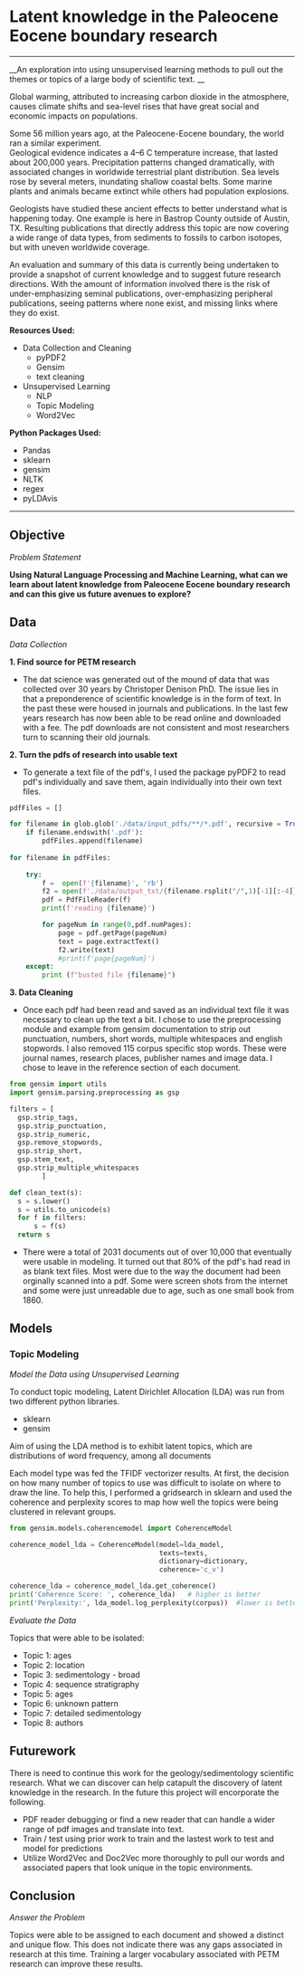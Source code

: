 # Latent knowledge in the Paleocene Eocene boundary research

---

__An exploration into using unsupervised learning methods to pull out the themes or topics of a large body of scientific text.  __


Global warming, attributed to increasing carbon dioxide in the atmosphere, causes climate shifts and sea-level rises that have great social and economic impacts on populations.  

Some 56 million years ago, at the Paleocene-Eocene boundary, the world ran a similar experiment.  
Geological evidence indicates a 4–6 C temperature increase, that lasted about 200,000 years. Precipitation patterns changed dramatically, with associated changes in worldwide terrestrial plant distribution. Sea levels rose by several meters, inundating shallow coastal belts. Some marine plants and animals became extinct while others had population explosions. 

Geologists have studied these ancient effects to better understand what is happening today. 
One example is here in Bastrop County outside of Austin, TX.  Resulting publications that directly address this topic are now covering a wide range of data types, from sediments to fossils to carbon isotopes, but with uneven worldwide coverage. 
 
An evaluation and summary of this data is currently being undertaken to provide a snapshot of current knowledge and to suggest future research directions.   With the amount of information involved there is the risk of under-emphasizing seminal publications, over-emphasizing peripheral publications, seeing patterns where none exist, and missing links where they do exist. 



__Resources Used:__
- Data Collection and Cleaning
  - pyPDF2
  - Gensim
  - text cleaning
- Unsupervised Learning
  - NLP
  - Topic Modeling
  - Word2Vec

__Python Packages Used:__
- Pandas
- sklearn
- gensim
- NLTK
- regex
- pyLDAvis

---

## Objective

_Problem Statement_

__Using Natural Language Processing and Machine Learning, what can we learn about latent knowledge from Paleocene Eocene boundary research and can this give us future avenues to explore?__


## Data


_Data Collection_

__1. Find source for PETM research__
  - The dat science was generated out of the mound of data that was collected over 30 years by Christoper Denison PhD. The issue lies in that a preponderence of scientific knowledge is in the form of text.  In the past these were housed in journals and publications.  In the last few years research has now been able to be read online and downloaded with a fee.  The pdf downloads are not consistent and most researchers turn to scanning their old journals. 

__2. Turn the pdfs of research into usable text__
  - To generate a text file of the pdf's, I used the package pyPDF2 to read pdf's individually and save them, again individually into their own text files. 

```python
pdfFiles = []

for filename in glob.glob('./data/input_pdfs/**/*.pdf', recursive = True):  
    if filename.endswith('.pdf'):   
        pdfFiles.append(filename) 
        
for filename in pdfFiles:
   
    try:
        f =  open(f'{filename}', 'rb') 
        f2 = open(f'./data/output_txt/{filename.rsplit("/",1)[-1][:-4]}.txt', 'w') 
        pdf = PdfFileReader(f)
        print(f'reading {filename}')

        for pageNum in range(0,pdf.numPages):
            page = pdf.getPage(pageNum)
            text = page.extractText()
            f2.write(text)
            #print(f'page{pageNum}')
    except:
        print (f"busted file {filename}")
```

__3. Data Cleaning__
  - Once each pdf had been read and saved as an individual text file it was necessary to clean up the text a bit. I chose to use the preprocessing module and example from gensim documentation to strip out punctuation, numbers, short words, multiple whitespaces and english stopwords.   I also removed 115 corpus specific stop words.   These were journal names, research places, publisher names and image data.  I chose to leave in the reference section of each document.  
  
  ```python
from gensim import utils
import gensim.parsing.preprocessing as gsp

filters = [
    gsp.strip_tags,     
    gsp.strip_punctuation,
    gsp.strip_numeric,
    gsp.remove_stopwords, 
    gsp.strip_short, 
    gsp.stem_text,
    gsp.strip_multiple_whitespaces 
          ]

def clean_text(s):
    s = s.lower()
    s = utils.to_unicode(s)
    for f in filters:
        s = f(s)
    return s
```

  -  There were a total of 2031 documents out of over 10,000 that eventually were usable in modeling. It turned out that 80% of the pdf's had read in as blank text files.   Most were due to the way the document had been orginally scanned into a pdf.   Some were screen shots from the internet and some were just unreadable due to age, such as one small book from 1860.    



## Models

### Topic Modeling

_Model the Data using Unsupervised Learning_

To conduct topic modeling, Latent Dirichlet Allocation (LDA) was run from two different python libraries.  
  - sklearn
  - gensim
  
Aim of using the LDA method is to exhibit latent topics, which are distributions of word frequency, among all documents

Each model type was fed the TFIDF vectorizer results. At first, the  decision on how many number of topics to use was difficult to isolate on where to draw the line. To help this, I performed a gridsearch in sklearn and used the coherence and perplexity scores to map how well the topics were being clustered in relevant groups.


```python
from gensim.models.coherencemodel import CoherenceModel

coherence_model_lda = CoherenceModel(model=lda_model,
                                     texts=texts,
                                     dictionary=dictionary,
                                     coherence='c_v')

coherence_lda = coherence_model_lda.get_coherence()
print('Coherence Score: ', coherence_lda)   # higher is better
print('Perplexity:', lda_model.log_perplexity(corpus))  #lower is better
```


_Evaluate the Data_

Topics that were able to be isolated:
- Topic 1: ages 
- Topic 2: location
- Topic 3: sedimentology - broad
- Topic 4: sequence stratigraphy
- Topic 5: ages
- Topic 6: unknown pattern
- Topic 7: detailed sedimentology
- Topic 8: authors



## Futurework

There is need to continue this work for the geology/sedimentology scientific research.  What we can discover can help catapult the discovery of latent knowledge in the research.  In the future this project will encorporate the following. 

- PDF reader debugging or find a new reader that can handle a wider range of pdf images and translate into text.  
- Train / test using prior work to train and the lastest work to test and model for predictions
- Utilize Word2Vec and Doc2Vec more thoroughly to pull our words and associated papers that look unique in the topic environments. 


## Conclusion

_Answer the Problem_

Topics were able to be assigned to each document and showed a distinct and unique flow.  This does not indicate there was any gaps associated in research at this time.  Training a larger vocabulary associated with PETM research can improve these results.   


